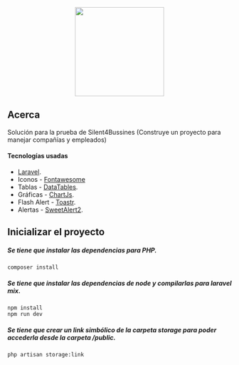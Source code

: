 <p align="center"><a href="https://silent4business.com/silent-4-business-esp/" target="_blank"><img src="https://silent4business.com/wp-content/uploads/2019/06/Silent4Business-Logo-Color.png" width="200"></a></p>

## Acerca

Solución para la prueba de Silent4Bussines (Construye un proyecto para manejar compañías y empleados)

#### Tecnologías usadas

-   [Laravel](https://laravel.com/docs/8.x).
-   Iconos - [Fontawesome](https://fontawesome.com/)
-   Tablas - [DataTables](https://datatables.net/).
-   Gráficas - [ChartJs](https://www.chartjs.org/).
-   Flash Alert - [Toastr](https://codeseven.github.io/toastr/#:~:text=toastr%20is%20a%20Javascript%20library,Growl%20type%20non%2Dblocking%20notifications.&text=The%20goal%20is%20to%20create,can%20be%20customized%20and%20extended.).
-   Alertas - [SweetAlert2](https://sweetalert2.github.io/).

## Inicializar el proyecto

##### Se tiene que instalar las dependencias para PHP.

```
composer install
```

##### Se tiene que instalar las dependencias de node y compilarlas para laravel mix.

```
npm install
npm run dev
```

##### Se tiene que crear un link simbólico de la carpeta storage para poder accederla desde la carpeta /public.

```
php artisan storage:link
```
